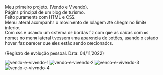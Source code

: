 Meu primeiro projeto. (Vendo e Vivendo). <br>
Página principal de um blog de turismo. <br>
Feito puramente com HTML e CSS. <br>
Menu lateral acompanha o movimento de rolagem até chegar no limite inferior. <br>
Com css e usando um sistema de bordas fiz com que as caixas com os nomes no menu lateral tivessem uma aparencia de botões, usando o estado hover, faz parecer que eles estão sendo precionados.  <br> <br>
(Registro de evolução pessoal. Data: 04/11/2022)


![vendo-e-vivendo-1](https://user-images.githubusercontent.com/57958764/200093948-7ee4f84e-c181-4464-96f3-03f17513408f.jpg)
![vendo-e-vivendo-2](https://user-images.githubusercontent.com/57958764/200093961-fee4ac33-3baa-4194-8b9d-552380372377.jpg)
![vendo-e-vivendo-3](https://user-images.githubusercontent.com/57958764/200093964-2d846789-5286-4867-b03f-50f58e6649d0.jpg)
![vendo-e-vivendo-4](https://user-images.githubusercontent.com/57958764/200093965-8eb221aa-da12-459c-945a-b98e79d06aed.jpg)
